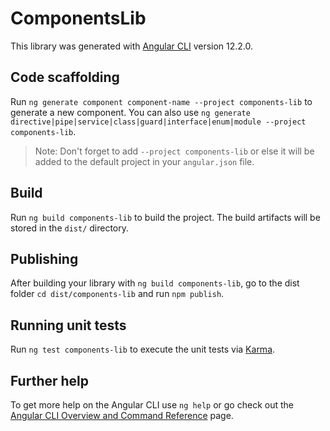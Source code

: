 # ComponentsLib

This library was generated with [Angular CLI](https://github.com/angular/angular-cli) version 12.2.0.

## Code scaffolding

Run `ng generate component component-name --project components-lib` to generate a new component. You can also use `ng generate directive|pipe|service|class|guard|interface|enum|module --project components-lib`.
> Note: Don't forget to add `--project components-lib` or else it will be added to the default project in your `angular.json` file. 

## Build

Run `ng build components-lib` to build the project. The build artifacts will be stored in the `dist/` directory.

## Publishing

After building your library with `ng build components-lib`, go to the dist folder `cd dist/components-lib` and run `npm publish`.

## Running unit tests

Run `ng test components-lib` to execute the unit tests via [Karma](https://karma-runner.github.io).

## Further help

To get more help on the Angular CLI use `ng help` or go check out the [Angular CLI Overview and Command Reference](https://angular.io/cli) page.
